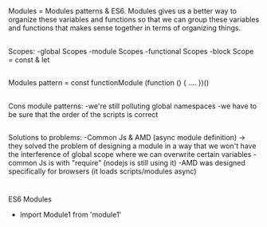 ##
Modules = Modules patterns & ES6. Modules gives us a better way to organize these variables and functions so that we can group these variables and functions that makes sense together in terms of organizing things.

##
Scopes:
-global Scopes
-module Scopes
-functional Scopes
-block Scope = const & let

##
Modules pattern = const functionModule (function () {
    ....
})()

##
Cons module patterns:
-we're still polluting global namespaces
-we have to be sure that the order of the scripts is correct


##
Solutions to problems:
-Common Js & AMD (async module definition) -> they solved the problem of designing a module in a way that we won't have the interference of global scope where we can overwrite certain variables
-common Js is with "require" (nodejs is still using it)
-AMD was designed specifically for browsers (it loads scripts/modules async)

#
ES6 Modules
- import Module1 from 'module1'
